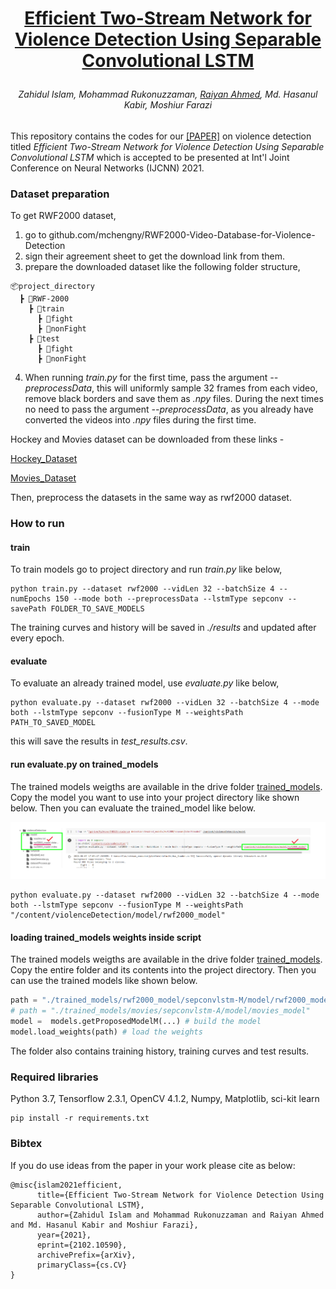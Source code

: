 <h1 align="center">
<p><a href="https://arxiv.org/abs/2102.10590">Efficient Two-Stream Network for Violence Detection Using Separable Convolutional LSTM</a>
</h1>
<h6 align="center">
<p>Zahidul Islam, Mohammad Rukonuzzaman, <a href="https://github.com/notraiyan">Raiyan Ahmed</a>, Md. Hasanul Kabir, Moshiur Farazi
</h3>
<!---
<p align="center">
 <img alt="cover" src="https://github.com/Zedd1558/traffic-sign-recognition-tutorial-code/blob/master/documentation/overview.jpg" height="60%" width="60%">
</p>
-->

This repository contains the codes for our [[PAPER]](https://arxiv.org/abs/2102.10590) on violence detection titled *Efficient Two-Stream Network for Violence Detection Using Separable Convolutional LSTM* which is accepted to be presented at Int'l Joint Conference on Neural Networks (IJCNN) 2021. 

### Dataset preparation
To get RWF2000 dataset,
1. go to github.com/mchengny/RWF2000-Video-Database-for-Violence-Detection
2. sign their agreement sheet to get the download link from them. 
3. prepare the downloaded dataset like the following folder structure, 
```
📦project_directory
  ┣ 📂RWF-2000
    ┣ 📂train
      ┣ 📂fight
      ┣ 📂nonFight
    ┣ 📂test
      ┣ 📂fight
      ┣ 📂nonFight
```
4. When running *train.py* for the first time, pass the argument *--preprocessData*, this will uniformly sample 32 frames from each video, remove black borders and save them as *.npy* files. During the next times no need to pass the argument *--preprocessData*, as you already have converted the videos into *.npy* files during the first time.

Hockey and Movies dataset can be downloaded from these links - 

[Hockey_Dataset](https://www.kaggle.com/datasets/yassershrief/hockey-fight-vidoes)

[Movies_Dataset](https://academictorrents.com/details/70e0794e2292fc051a13f05ea6f5b6c16f3d3635)

Then, preprocess the datasets in the same way as rwf2000 dataset.

### How to run
#### train
To train models go to project directory and run *train.py* like below, 
```
python train.py --dataset rwf2000 --vidLen 32 --batchSize 4 --numEpochs 150 --mode both --preprocessData --lstmType sepconv --savePath FOLDER_TO_SAVE_MODELS
```
The training curves and history will be saved in *./results* and updated after every epoch. 

#### evaluate
To evaluate an already trained model, use *evaluate.py* like below,

```
python evaluate.py --dataset rwf2000 --vidLen 32 --batchSize 4 --mode both --lstmType sepconv --fusionType M --weightsPath PATH_TO_SAVED_MODEL
```
this will save the results in *test_results.csv*.

#### run evaluate.py on trained_models
The trained models weigths are available in the drive folder [trained_models](https://drive.google.com/drive/folders/1igx-plktW069IgXyWg3H78AKuTg-jCza?usp=sharing). Copy the model you want to use into your project directory like shown below. Then you can evaluate the trained_model like below.

![trained_model_evaluate](https://github.com/Zedd1558/TwoStreamSepConvLSTM_ViolenceDetection/blob/master/imgs/3.png)

```
python evaluate.py --dataset rwf2000 --vidLen 32 --batchSize 4 --mode both --lstmType sepconv --fusionType M --weightsPath "/content/violenceDetection/model/rwf2000_model"
```

#### loading trained_models weights inside script
The trained models weigths are available in the drive folder [trained_models](https://drive.google.com/drive/folders/1igx-plktW069IgXyWg3H78AKuTg-jCza?usp=sharing). Copy the entire folder and its contents into the project directory. Then you can use the trained models like shown below.
``` python
path = "./trained_models/rwf2000_model/sepconvlstm-M/model/rwf2000_model"     
# path = "./trained_models/movies/sepconvlstm-A/model/movies_model"   
model =  models.getProposedModelM(...) # build the model
model.load_weights(path) # load the weights
```
The folder also contains training history, training curves and test results. 

### Required libraries
Python 3.7, Tensorflow 2.3.1, OpenCV 4.1.2, Numpy, Matplotlib, sci-kit learn
```
pip install -r requirements.txt
```

### Bibtex
If you do use ideas from the paper in your work please cite as below:
```
@misc{islam2021efficient,
      title={Efficient Two-Stream Network for Violence Detection Using Separable Convolutional LSTM}, 
      author={Zahidul Islam and Mohammad Rukonuzzaman and Raiyan Ahmed and Md. Hasanul Kabir and Moshiur Farazi},
      year={2021},
      eprint={2102.10590},
      archivePrefix={arXiv},
      primaryClass={cs.CV}
}
```

<!---
### Implementation
<p align="center">
  <img src="link" width="200" />
    <img src="link" width="200" />
</p>
<a href="link">here</a>.
-->
